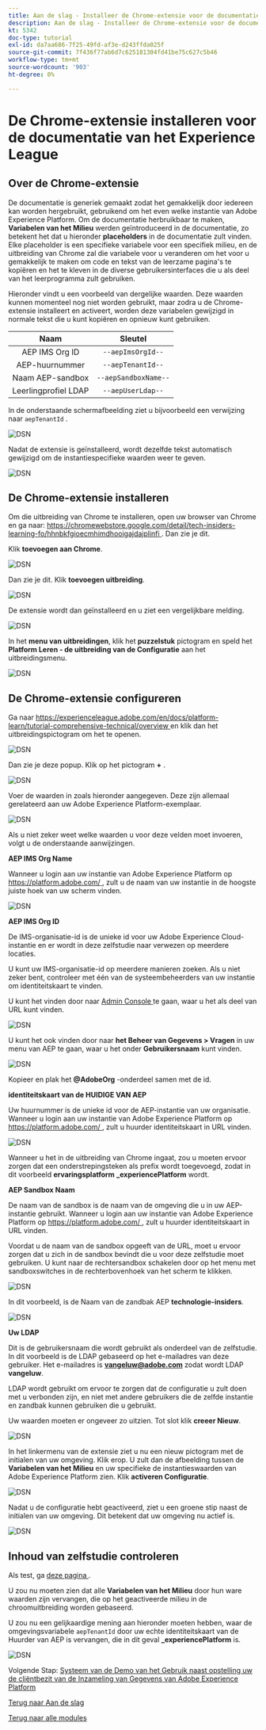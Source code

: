 ```yaml
---
title: Aan de slag - Installeer de Chrome-extensie voor de documentatie van het Experience League
description: Aan de slag - Installeer de Chrome-extensie voor de documentatie van het Experience League
kt: 5342
doc-type: tutorial
exl-id: da7aa686-7f25-49fd-af3e-d243ffda025f
source-git-commit: 7f436f77ab6d7c625181304fd41be75c627c5b46
workflow-type: tm+mt
source-wordcount: '903'
ht-degree: 0%

---
```


# De Chrome-extensie installeren voor de documentatie van het Experience League

## Over de Chrome-extensie

De documentatie is generiek gemaakt zodat het gemakkelijk door iedereen kan worden hergebruikt, gebruikend om het even welke instantie van Adobe Experience Platform.
Om de documentatie herbruikbaar te maken, **Variabelen van het Milieu** werden geïntroduceerd in de documentatie, zo betekent het dat u hieronder **placeholders** in de documentatie zult vinden. Elke placeholder is een specifieke variabele voor een specifiek milieu, en de uitbreiding van Chrome zal die variabele voor u veranderen om het voor u gemakkelijk te maken om code en tekst van de leerzame pagina&#39;s te kopiëren en het te kleven in de diverse gebruikersinterfaces die u als deel van het leerprogramma zult gebruiken.

Hieronder vindt u een voorbeeld van dergelijke waarden. Deze waarden kunnen momenteel nog niet worden gebruikt, maar zodra u de Chrome-extensie installeert en activeert, worden deze variabelen gewijzigd in normale tekst die u kunt kopiëren en opnieuw kunt gebruiken.

| Naam | Sleutel |
|:-------------:| :---------------:|
| AEP IMS Org ID | `--aepImsOrgId--` |
| AEP-huurnummer | `--aepTenantId--` |
| Naam AEP-sandbox | `--aepSandboxName--` |
| Leerlingprofiel LDAP | `--aepUserLdap--` |

In de onderstaande schermafbeelding ziet u bijvoorbeeld een verwijzing naar `aepTenantId` .

![ DSN ](./images/mod7before.png)

Nadat de extensie is geïnstalleerd, wordt dezelfde tekst automatisch gewijzigd om de instantiespecifieke waarden weer te geven.

![ DSN ](./images/mod7.png)

## De Chrome-extensie installeren

Om die uitbreiding van Chrome te installeren, open uw browser van Chrome en ga naar: [ https://chromewebstore.google.com/detail/tech-insiders-learning-fo/hhnbkfgioecmhimdhooigajdajplinfi ](https://chromewebstore.google.com/detail/tech-insiders-learning-fo/hhnbkfgioecmhimdhooigajdajplinfi). Dan zie je dit.

Klik **toevoegen aan Chrome**.

![ DSN ](./images/c2.png)

Dan zie je dit. Klik **toevoegen uitbreiding**.

![ DSN ](./images/c3.png)

De extensie wordt dan geïnstalleerd en u ziet een vergelijkbare melding.

![ DSN ](./images/c4.png)

In het **menu van uitbreidingen**, klik het **puzzelstuk** pictogram en speld het **Platform Leren - de uitbreiding van de Configuratie** aan het uitbreidingsmenu.

![ DSN ](./images/c6.png)

## De Chrome-extensie configureren

Ga naar [ https://experienceleague.adobe.com/en/docs/platform-learn/tutorial-comprehensive-technical/overview ](https://experienceleague.adobe.com/en/docs/platform-learn/tutorial-comprehensive-technical/overview) en klik dan het uitbreidingspictogram om het te openen.

![ DSN ](./images/tuthome.png)

Dan zie je deze popup. Klik op het pictogram **+** .

![ DSN ](./images/c7.png)

Voer de waarden in zoals hieronder aangegeven. Deze zijn allemaal gerelateerd aan uw Adobe Experience Platform-exemplaar.

![ DSN ](./images/c8.png)

Als u niet zeker weet welke waarden u voor deze velden moet invoeren, volgt u de onderstaande aanwijzingen.

**AEP IMS Org Name**

Wanneer u login aan uw instantie van Adobe Experience Platform op [ https://platform.adobe.com/ ](https://platform.adobe.com/), zult u de naam van uw instantie in de hoogste juiste hoek van uw scherm vinden.

![ DSN ](./images/aepname.png)

**AEP IMS Org ID**

De IMS-organisatie-id is de unieke id voor uw Adobe Experience Cloud-instantie en er wordt in deze zelfstudie naar verwezen op meerdere locaties.

U kunt uw IMS-organisatie-id op meerdere manieren zoeken. Als u niet zeker bent, controleer met één van de systeembeheerders van uw instantie om identiteitskaart te vinden.

U kunt het vinden door naar [ Admin Console ](https://https://adminconsole.adobe.com/) te gaan, waar u het als deel van URL kunt vinden.

![ DSN ](./images/aepid1.png)

U kunt het ook vinden door naar **het Beheer van Gegevens > Vragen** in uw menu van AEP te gaan, waar u het onder **Gebruikersnaam** kunt vinden.

![ DSN ](./images/aepid2.png)

Kopieer en plak het **@AdobeOrg** -onderdeel samen met de id.

**identiteitskaart van de HUIDIGE VAN AEP**

Uw huurnummer is de unieke id voor de AEP-instantie van uw organisatie. Wanneer u login aan uw instantie van Adobe Experience Platform op [ https://platform.adobe.com/ ](https://platform.adobe.com/), zult u huurder identiteitskaart in URL vinden.

![ DSN ](./images/aeptenantid.png)

Wanneer u het in de uitbreiding van Chrome ingaat, zou u moeten ervoor zorgen dat een onderstrepingsteken als prefix wordt toegevoegd, zodat in dit voorbeeld **ervaringsplatform** **_experiencePlatform** wordt.

**AEP Sandbox Naam**

De naam van de sandbox is de naam van de omgeving die u in uw AEP-instantie gebruikt. Wanneer u login aan uw instantie van Adobe Experience Platform op [ https://platform.adobe.com/ ](https://platform.adobe.com/), zult u huurder identiteitskaart in URL vinden.

Voordat u de naam van de sandbox opgeeft van de URL, moet u ervoor zorgen dat u zich in de sandbox bevindt die u voor deze zelfstudie moet gebruiken. U kunt naar de rechtersandbox schakelen door op het menu met sandboxswitches in de rechterbovenhoek van het scherm te klikken.

![ DSN ](./images/aepsandboxsw.png)

In dit voorbeeld, is de Naam van de zandbak AEP **technologie-insiders**.

![ DSN ](./images/aepsname.png)

**Uw LDAP**

Dit is de gebruikersnaam die wordt gebruikt als onderdeel van de zelfstudie. In dit voorbeeld is de LDAP gebaseerd op het e-mailadres van deze gebruiker. Het e-mailadres is **vangeluw@adobe.com** zodat wordt LDAP **vangeluw**.

LDAP wordt gebruikt om ervoor te zorgen dat de configuratie u zult doen met u verbonden zijn, en niet met andere gebruikers die de zelfde instantie en zandbak kunnen gebruiken die u gebruikt.

Uw waarden moeten er ongeveer zo uitzien.
Tot slot klik **creeer Nieuw**.

![ DSN ](./images/c8a.png)


In het linkermenu van de extensie ziet u nu een nieuw pictogram met de initialen van uw omgeving. Klik erop. U zult dan de afbeelding tussen de **Variabelen van het Milieu** en uw specifieke de instantieswaarden van Adobe Experience Platform zien. Klik **activeren Configuratie**.

![ DSN ](./images/c9.png)

Nadat u de configuratie hebt geactiveerd, ziet u een groene stip naast de initialen van uw omgeving. Dit betekent dat uw omgeving nu actief is.

![ DSN ](./images/c10.png)

## Inhoud van zelfstudie controleren

Als test, ga [ deze pagina ](https://experienceleague.adobe.com/en/docs/platform-learn/tutorial-comprehensive-technical/datadistiller/module51/ex3).

U zou nu moeten zien dat alle **Variabelen van het Milieu** door hun ware waarden zijn vervangen, die op het geactiveerde milieu in de chroomuitbreiding worden gebaseerd.

U zou nu een gelijkaardige mening aan hieronder moeten hebben, waar de omgevingsvariabele `aepTenantId` door uw echte identiteitskaart van de Huurder van AEP is vervangen, die in dit geval **_experiencePlatform** is.

![ DSN ](./images/mod7.png)

Volgende Stap: [ Systeem van de Demo van het Gebruik naast opstelling uw de cliëntbezit van de Inzameling van Gegevens van Adobe Experience Platform ](./ex2.md)

[Terug naar Aan de slag](./getting-started.md)

[Terug naar alle modules](./../../../overview.md)
